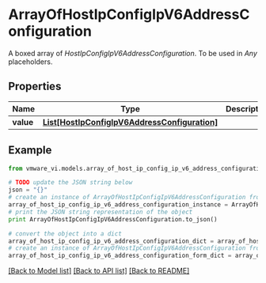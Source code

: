 # ArrayOfHostIpConfigIpV6AddressConfiguration

A boxed array of *HostIpConfigIpV6AddressConfiguration*. To be used in *Any* placeholders. 

## Properties
Name | Type | Description | Notes
------------ | ------------- | ------------- | -------------
**value** | [**List[HostIpConfigIpV6AddressConfiguration]**](HostIpConfigIpV6AddressConfiguration.md) |  | 

## Example

```python
from vmware_vi.models.array_of_host_ip_config_ip_v6_address_configuration import ArrayOfHostIpConfigIpV6AddressConfiguration

# TODO update the JSON string below
json = "{}"
# create an instance of ArrayOfHostIpConfigIpV6AddressConfiguration from a JSON string
array_of_host_ip_config_ip_v6_address_configuration_instance = ArrayOfHostIpConfigIpV6AddressConfiguration.from_json(json)
# print the JSON string representation of the object
print ArrayOfHostIpConfigIpV6AddressConfiguration.to_json()

# convert the object into a dict
array_of_host_ip_config_ip_v6_address_configuration_dict = array_of_host_ip_config_ip_v6_address_configuration_instance.to_dict()
# create an instance of ArrayOfHostIpConfigIpV6AddressConfiguration from a dict
array_of_host_ip_config_ip_v6_address_configuration_form_dict = array_of_host_ip_config_ip_v6_address_configuration.from_dict(array_of_host_ip_config_ip_v6_address_configuration_dict)
```
[[Back to Model list]](../README.md#documentation-for-models) [[Back to API list]](../README.md#documentation-for-api-endpoints) [[Back to README]](../README.md)


